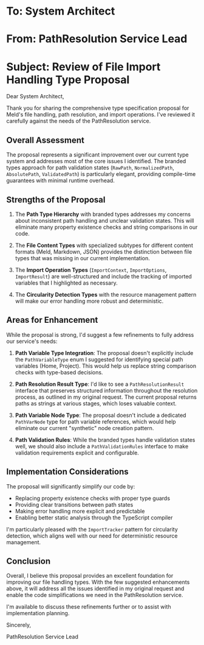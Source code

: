 # To: System Architect
# From: PathResolution Service Lead
# Subject: Review of File Import Handling Type Proposal

Dear System Architect,

Thank you for sharing the comprehensive type specification proposal for Meld's file handling, path resolution, and import operations. I've reviewed it carefully against the needs of the PathResolution service.

## Overall Assessment

The proposal represents a significant improvement over our current type system and addresses most of the core issues I identified. The branded types approach for path validation states (`RawPath`, `NormalizedPath`, `AbsolutePath`, `ValidatedPath`) is particularly elegant, providing compile-time guarantees with minimal runtime overhead.

## Strengths of the Proposal

1. The **Path Type Hierarchy** with branded types addresses my concerns about inconsistent path handling and unclear validation states. This will eliminate many property existence checks and string comparisons in our code.

2. The **File Content Types** with specialized subtypes for different content formats (Meld, Markdown, JSON) provides the distinction between file types that was missing in our current implementation.

3. The **Import Operation Types** (`ImportContext`, `ImportOptions`, `ImportResult`) are well-structured and include the tracking of imported variables that I highlighted as necessary.

4. The **Circularity Detection Types** with the resource management pattern will make our error handling more robust and deterministic.

## Areas for Enhancement

While the proposal is strong, I'd suggest a few refinements to fully address our service's needs:

1. **Path Variable Type Integration**: The proposal doesn't explicitly include the `PathVariableType` enum I suggested for identifying special path variables (Home, Project). This would help us replace string comparison checks with type-based decisions.

2. **Path Resolution Result Type**: I'd like to see a `PathResolutionResult` interface that preserves structured information throughout the resolution process, as outlined in my original request. The current proposal returns paths as strings at various stages, which loses valuable context.

3. **Path Variable Node Type**: The proposal doesn't include a dedicated `PathVarNode` type for path variable references, which would help eliminate our current "synthetic" node creation pattern.

4. **Path Validation Rules**: While the branded types handle validation states well, we should also include a `PathValidationRules` interface to make validation requirements explicit and configurable.

## Implementation Considerations

The proposal will significantly simplify our code by:
- Replacing property existence checks with proper type guards
- Providing clear transitions between path states
- Making error handling more explicit and predictable
- Enabling better static analysis through the TypeScript compiler

I'm particularly pleased with the `ImportTracker` pattern for circularity detection, which aligns well with our need for deterministic resource management.

## Conclusion

Overall, I believe this proposal provides an excellent foundation for improving our file handling types. With the few suggested enhancements above, it will address all the issues identified in my original request and enable the code simplifications we need in the PathResolution service.

I'm available to discuss these refinements further or to assist with implementation planning.

Sincerely,

PathResolution Service Lead